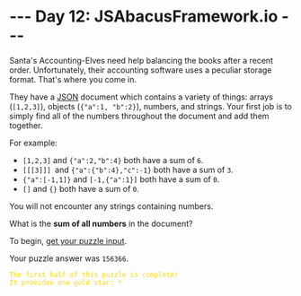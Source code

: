 # --- Day 12: JSAbacusFramework.io ---

Santa's Accounting-Elves need help balancing the books after a recent order. Unfortunately, their accounting software
uses a peculiar storage format. That's where you come in.

They have a [JSON](https://www.json.org/json-en.html) document which contains a variety of things: arrays (`[1,2,3]`),
objects (`{"a":1, "b":2}`), numbers, and strings. Your first job is to simply find all of the numbers throughout the
document and add them together.

For example:

* `[1,2,3]` and `{"a":2,"b":4}` both have a sum of `6`.
* `[[[3]]] `and `{"a":{"b":4},"c":-1}` both have a sum of `3`.
* `{"a":[-1,1]}` and `[-1,{"a":1}]` both have a sum of `0`.
* `[]` and `{}` both have a sum of `0`.

You will not encounter any strings containing numbers.

What is the **sum of all numbers** in the document?

To begin, [get your puzzle input](https://github.com/turczak/AoC2015/tree/main/src/main/resources/inputs/day12.json).

Your puzzle answer was `156366`.

<code style="color : gold">The first half of this puzzle is complete! It provides one gold star: *</code>
